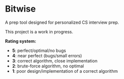# Bitwise

A prep tool designed for personalized CS interview prep.

This project is a work in progress.

**Rating system:**
- **5**: perfect/optimal/no bugs
- **4**: near perfect (bugs/small errors)
- **3**: correct algorithm, close implementation
- **2**: brute-force algorithm, no optimal
- **1**: poor design/implementation of a correct algorithm
